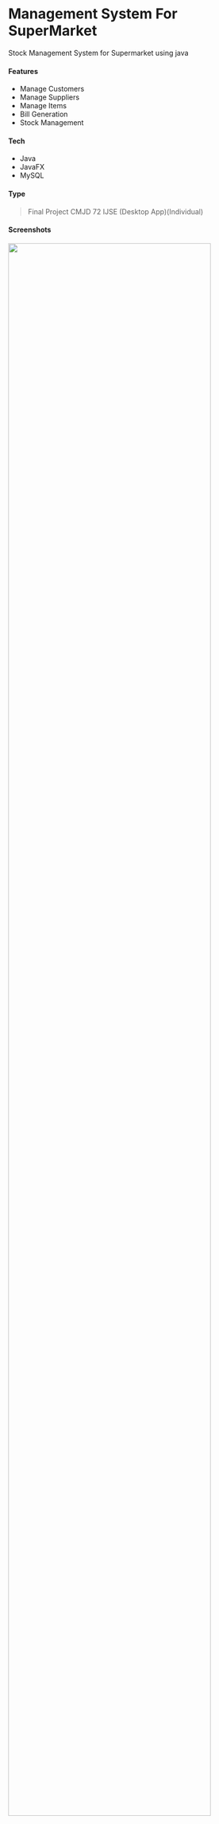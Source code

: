 # Management System For SuperMarket
Stock Management System for Supermarket using java
#### Features
- Manage Customers
- Manage Suppliers
- Manage Items
- Bill Generation
- Stock Management

#### Tech
- Java
- JavaFX
- MySQL


#### Type
> Final Project CMJD 72 IJSE (Desktop App)(Individual)

#### Screenshots
<img src="https://user-images.githubusercontent.com/54017081/123226341-32d5a080-d4f1-11eb-8315-74934f8e7ca0.JPG" width="90%"></img> 
